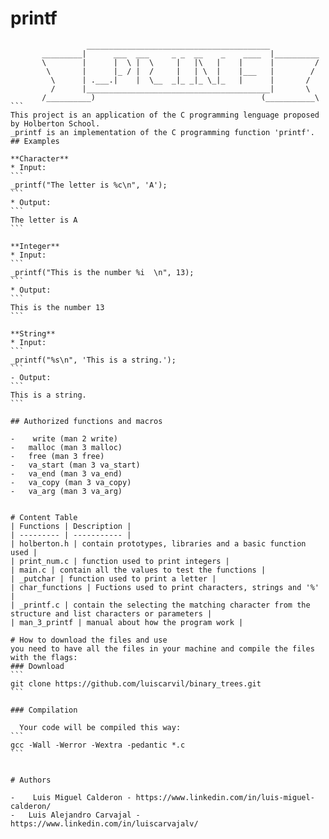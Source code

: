 # printf
````                
                 _________________________________________
       _________|      ___  ___     _ _  __    _    ____  |__________
       \        |      |  \ |  \     |   |\   |    |      |         /
        \       |      |_ / |  /     |   | \  |    |___   |        /
         \      | .___.|    |  \__  _|_ _|_ \_|_   |      |       /
         /      |_________________________________________|       \
       /__________)                                     (___________\
```
This project is an application of the C programming lenguage proposed by Holberton School.
_printf is an implementation of the C programming function 'printf'.
## Examples

**Character**
* Input: 
```
_printf("The letter is %c\n", 'A');
```
* Output: 
```
The letter is A
```

**Integer**
* Input: 
```
_printf("This is the number %i  \n", 13);
```
* Output:
```
This is the number 13
```

**String**
* Input: 
```
_printf("%s\n", 'This is a string.');
```
- Output: 
```
This is a string.
```

## Authorized functions and macros

-    write (man 2 write)
-   malloc (man 3 malloc)
-   free (man 3 free)
-   va_start (man 3 va_start)
-   va_end (man 3 va_end)
-   va_copy (man 3 va_copy)
-   va_arg (man 3 va_arg)


# Content Table
| Functions | Description |
| --------- | ----------- |
| holberton.h | contain prototypes, libraries and a basic function used |
| print_num.c | function used to print integers |
| main.c | contain all the values to test the functions |
| _putchar | function used to print a letter |
| char_functions | Fuctions used to print characters, strings and '%' |
| _printf.c | contain the selecting the matching character from the structure and list characters or parameters |
| man_3_printf | manual about how the program work |

# How to download the files and use 
you need to have all the files in your machine and compile the files with the flags:
### Download
```
git clone https://github.com/luiscarvil/binary_trees.git
```

### Compilation

  Your code will be compiled this way:
```
gcc -Wall -Werror -Wextra -pedantic *.c
```


# Authors

-    Luis Miguel Calderon - https://www.linkedin.com/in/luis-miguel-calderon/
-   Luis Alejandro Carvajal - https://www.linkedin.com/in/luiscarvajalv/
